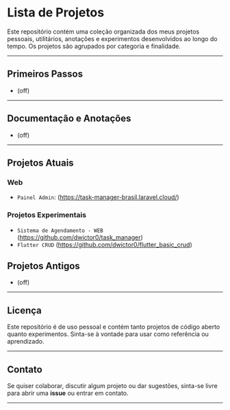 # Lista de Projetos

Este repositório contém uma coleção organizada dos meus projetos pessoais, utilitários, anotações e experimentos desenvolvidos ao longo do tempo. Os projetos são agrupados por categoria e finalidade.

---

##  Primeiros Passos
- (off)
---

## Documentação e Anotações
- (off)
---

## Projetos Atuais

### Web

- `Painel Admin`: (https://task-manager-brasil.laravel.cloud/)
  

### Projetos Experimentais

- `Sistema de Agendamento - WEB` (https://github.com/dwictor0/task_manager) 
- `Flutter CRUD`   (https://github.com/dwictor0/flutter_basic_crud)
  


##  Projetos Antigos
- (off)
---  


## Licença

Este repositório é de uso pessoal e contém tanto projetos de código aberto quanto experimentos. Sinta-se à vontade para usar como referência ou aprendizado.

---

##  Contato

Se quiser colaborar, discutir algum projeto ou dar sugestões, sinta-se livre para abrir uma **issue** ou entrar em contato.

---

